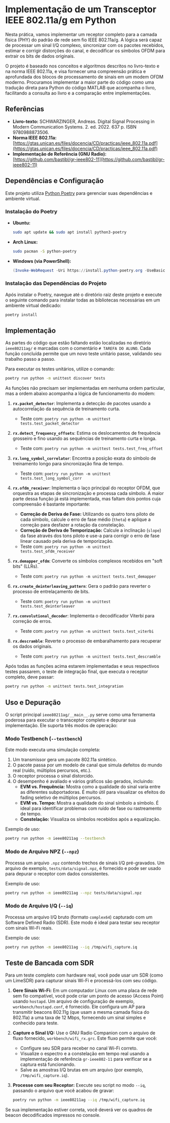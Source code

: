 # Implementação de um Transceptor IEEE 802.11a/g em Python

Nesta prática, vamos implementar um receptor completo para a camada física (PHY) do padrão de rede sem fio IEEE 802.11a/g. A lógica será capaz de processar um sinal I/Q complexo, sincronizar com os pacotes recebidos, estimar e corrigir distorções do canal, e decodificar os símbolos OFDM para extrair os bits de dados originais.

O projeto é baseado nos conceitos e algoritmos descritos no livro-texto e na norma IEEE 802.11a, e visa fornecer uma compreensão prática e aprofundada dos blocos de processamento de sinais em um modem OFDM moderno. Procuramos implementar a maior parte do código como uma tradução direta para Python do código MATLAB que acompanha o livro, facilitando a consulta ao livro e a comparação entre implementações.

## Referências

*   **Livro-texto:** SCHWARZINGER, Andreas. Digital Signal Processing in Modern Communication Systems. 2. ed. 2022. 637 p. ISBN 9780988873506.
*   **Norma IEEE 802.11a:** [https://gtas.unican.es/files/docencia/CD/practicas/ieee_802.11a.pdf](https://gtas.unican.es/files/docencia/CD/practicas/ieee_802.11a.pdf)
*   **Implementação de Referência (GNU Radio):** [https://github.com/bastibl/gr-ieee802-11](https://github.com/bastibl/gr-ieee802-11)

## Dependências e Configuração

Este projeto utiliza [Python Poetry](https://python-poetry.org/) para gerenciar suas dependências e ambiente virtual.

### Instalação do Poetry

*   **Ubuntu:**
    ```bash
    sudo apt update && sudo apt install python3-poetry
    ```

*   **Arch Linux:**
    ```bash
    sudo pacman -S python-poetry
    ```

*   **Windows (via PowerShell):**
    ```powershell
    (Invoke-WebRequest -Uri https://install.python-poetry.org -UseBasicParsing).Content | py -
    ```

### Instalação das Dependências do Projeto

Após instalar o Poetry, navegue até o diretório raiz deste projeto e execute o seguinte comando para instalar todas as bibliotecas necessárias em um ambiente virtual dedicado:

```bash
poetry install
```

## Implementação

As partes do código que estão faltando estão localizadas no diretório `ieee80211ag/` e marcadas com o comentário `# TAREFA DO ALUNO`. Cada função concluída permite que um novo teste unitário passe, validando seu trabalho passo a passo.

Para executar os testes unitários, utilize o comando:

```bash
poetry run python -m unittest discover tests
```

As funções não precisam ser implementadas em nenhuma ordem particular, mas a ordem abaixo acompanha a lógica de funcionamento do modem:

1.  **`rx.packet_detector`**: Implementa a detecção de pacotes usando a autocorrelação da sequência de treinamento curta.
    *   Teste com: `poetry run python -m unittest tests.test_packet_detector`

2.  **`rx.detect_frequency_offsets`**: Estima os deslocamentos de frequência grosseiro e fino usando as sequências de treinamento curta e longa.
    *   Teste com: `poetry run python -m unittest tests.test_freq_offset`

3.  **`rx.long_symbol_correlator`**: Encontra a posição exata do símbolo de treinamento longo para sincronização fina de tempo.
    *   Teste com: `poetry run python -m unittest tests.test_long_symbol_corr`

4.  **`rx.ofdm_receiver`**: Implementa o laço principal do receptor OFDM, que orquestra as etapas de sincronização e processa cada símbolo. A maior parte dessa função já está implementada, mas faltam dois pontos cuja compreensão é bastante importante:
    *   **Correção de Deriva de Fase:** Utilizando os quatro tons piloto de cada símbolo, calcule o erro de fase médio (`theta`) e aplique a correção para desfazer a rotação da constelação.
    *   **Correção de Deriva de Temporização:** Calcule a inclinação (`slope`) da fase através dos tons piloto e use-a para corrigir o erro de fase linear causado pela deriva de temporização.
    *   Teste com: `poetry run python -m unittest tests.test_ofdm_receiver`

5.  **`rx.demapper_ofdm`**: Converte os símbolos complexos recebidos em "soft bits" (LLRs).
    *   Teste com: `poetry run python -m unittest tests.test_demapper`

6.  **`rx.create_deinterleaving_pattern`**: Gera o padrão para reverter o processo de entrelaçamento de bits.
    *   Teste com: `poetry run python -m unittest tests.test_deinterleaver`

7.  **`rx.convolutional_decoder`**: Implementa o decodificador Viterbi para correção de erros.
    *   Teste com: `poetry run python -m unittest tests.test_viterbi`

8.  **`rx.descramble`**: Reverte o processo de embaralhamento para recuperar os dados originais.
    *   Teste com: `poetry run python -m unittest tests.test_descramble`

Após todas as funções acima estarem implementadas e seus respectivos testes passarem, o teste de integração final, que executa o receptor completo, deve passar:

```bash
poetry run python -m unittest tests.test_integration
```

## Uso e Depuração

O script principal `ieee80211ag/__main__.py` serve como uma ferramenta poderosa para executar o transceptor completo e depurar sua implementação. Ele suporta três modos de operação:

### Modo Testbench (`--testbench`)

Este modo executa uma simulação completa:
1.  Um transmissor gera um pacote 802.11a sintético.
2.  O pacote passa por um modelo de canal que simula defeitos do mundo real (ruído, múltiplos percursos, etc.).
3.  O receptor processa o sinal distorcido.
4.  O desempenho é avaliado e vários gráficos são gerados, incluindo:
    *   **EVM vs. Frequência:** Mostra como a qualidade do sinal varia entre as diferentes subportadoras. É muito útil para visualizar os efeitos do fading seletivo de múltiplos percursos.
    *   **EVM vs. Tempo:** Mostra a qualidade do sinal símbolo a símbolo. É ideal para identificar problemas com ruído de fase ou rastreamento de tempo.
    *   **Constelação:** Visualiza os símbolos recebidos após a equalização.

Exemplo de uso:
```bash
poetry run python -m ieee80211ag --testbench
```

### Modo de Arquivo NPZ (`--npz`)

Processa um arquivo `.npz` contendo trechos de sinais I/Q pré-gravados. Um arquivo de exemplo, `tests/data/signal.npz`, é fornecido e pode ser usado para depurar o receptor com dados consistentes.

Exemplo de uso:
```bash
poetry run python -m ieee80211ag --npz tests/data/signal.npz
```

### Modo de Arquivo I/Q (`--iq`)

Processa um arquivo I/Q bruto (formato `complex64`) capturado com um Software Defined Radio (SDR). Este modo é ideal para testar seu receptor com sinais Wi-Fi reais.

Exemplo de uso:
```bash
poetry run python -m ieee80211ag --iq /tmp/wifi_capture.iq
```

## Teste de Bancada com SDR

Para um teste completo com hardware real, você pode usar um SDR (como um LimeSDR) para capturar sinais Wi-Fi e processá-los com seu código.

1.  **Gere Sinais Wi-Fi:** Em um computador Linux com uma placa de rede sem fio compatível, você pode criar um ponto de acesso (Access Point) usando `hostapd`. Um arquivo de configuração de exemplo, `workbench/hostapd.conf`, é fornecido. Ele configura um AP para transmitir beacons 802.11g (que usam a mesma camada física do 802.11a) a uma taxa de 12 Mbps, fornecendo um sinal simples e conhecido para teste.

2.  **Capture o Sinal I/Q:** Use o GNU Radio Companion com o arquivo de fluxo fornecido, `workbench/wifi_rx.grc`. Este fluxo permite que você:
    *   Configure seu SDR para receber no canal Wi-Fi correto.
    *   Visualize o espectro e a constelação em tempo real usando a implementação de referência `gr-ieee802-11` para verificar se a captura está funcionando.
    *   Salve as amostras I/Q brutas em um arquivo (por exemplo, `/tmp/wifi_capture.iq`).

3.  **Processe com seu Receptor:** Execute seu script no modo `--iq`, passando o arquivo que você acabou de gravar:
    ```bash
    poetry run python -m ieee80211ag --iq /tmp/wifi_capture.iq
    ```

Se sua implementação estiver correta, você deverá ver os quadros de beacon decodificados impressos no console.
